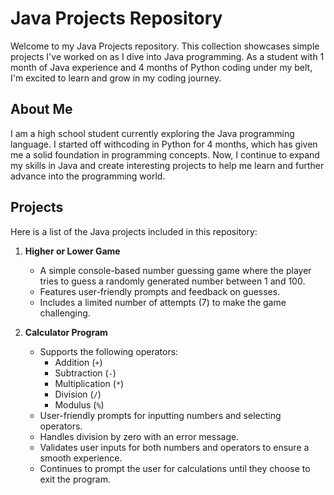 # Java Projects Repository

Welcome to my Java Projects repository. This collection showcases simple projects I've worked on as I dive into Java programming. As a student with 1 month of Java experience and 4 months of Python coding under my belt, I'm excited to learn and grow in my coding journey.

## About Me

I am a high school student currently exploring the Java programming language. I started off withcoding in Python for 4 months, which has given me a solid foundation in programming concepts. Now, I continue to expand my skills in Java and create interesting projects to help me learn and further advance into the programming world.

## Projects

Here is a list of the Java projects included in this repository:

1. **Higher or Lower Game**
   - A simple console-based number guessing game where the player tries to guess a randomly generated number between 1 and 100.
   - Features user-friendly prompts and feedback on guesses.
   - Includes a limited number of attempts (7) to make the game challenging.

2. **Calculator Program**
   - Supports the following operators:
     - Addition (`+`)
     - Subtraction (`-`)
     - Multiplication (`*`)
     - Division (`/`)
     - Modulus (`%`)
   - User-friendly prompts for inputting numbers and selecting operators.
   - Handles division by zero with an error message.
   - Validates user inputs for both numbers and operators to ensure a smooth experience.
   - Continues to prompt the user for calculations until they choose to exit the program.
